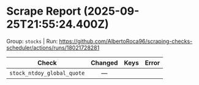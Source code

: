 # Scrape Report (2025-09-25T21:55:24.400Z)

Group: `stocks`  |  Run: https://github.com/AlbertoRoca96/scraping-checks-scheduler/actions/runs/18021728281

| Check | Changed | Keys | Error |
|---|:---:|:--|:--|
| `stock_ntdoy_global_quote` | — |  |  |
